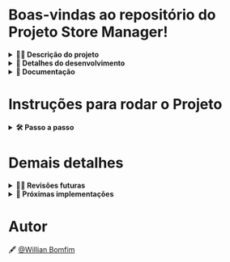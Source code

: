 # Boas-vindas ao repositório do Projeto Store Manager! 

<details>
  <summary><strong>👨‍💻 Descrição do projeto</strong></summary><br />

O projeto é uma API RESTful com arquitetura MSC que consiste em um sistema de gerenciamento de vendas no formato dropshipping, onde é possível criar, visualizar, deletar e atualizar produtos e vendas em um banco de dados MySQL, também foram desenvolvidos testes unitários para todos os arquivos e funções de cada camada da aplicação.
</details>

<details>
  <summary><strong>📝 Detalhes do desenvolvimento</strong></summary><br />

Nesse projeto foi utilizado **Node.js** com **Express** para o desenvolvimento da aplicação, foi utilizado **express-rescue** para capturar os erros não previstos nas rotas desenvolvidas e encaminhar para um middleware de error que exibi uma mensagem padrão para o usuário, para vailidação de dados foi utilizado o **Joi**, **MySQL** para o banco de dados e **mocha**, **chai** e **sinon** para os testes unitários.

Requisitos desenvolvidos:

- Criados os endpoints `/products` e `/products/:id` para listar produtos;
- Criado o endpoint `/products` para cadastrar produtos;
- Criado validações para as informações recebidas no `body` da requisição para cadastrar um produto;
- Criado o endpoint `/sales` para cadastrar vendas realizadas;
- Criado validações para as informações recebidas no `body` da requisição para cadastrar uma venda;
- Criados os endpoints `/sales` e `/sales/:id` para listar vendas;
- Criado o endpoint `/products/:id` para atualizar um produto;
- Criado validações para as informações recebidas no `body` da requisição para atualizar um produto;
- Criado o endpoint `/products/:id` para deletar um produto;
- Criado o endpoint `/sales/:id` para deletar uma venda;
- Criado o endpoint `/sales/:id` para atualizar uma venda;
- Criado o endpoint `/products/search` para trazer produtos pelo nome enviado na url da requisição;
- Criado testes para 100% de cobertura das camadas da aplicação.
</details>

<details>
  <summary><strong>📄 Documentação</strong></summary>

#### Server: `http://localhost:3000`

<details>
  <summary><strong>➡️ Produtos</strong></summary>

## `GET` /products

**Lista todos os produtos cadastrados no banco de dados**

Os produtos possuem `id` e `nome`.

Os retornos seguem os formatos abaixo:

- `Ok` - Response status `200` (application/json):

```bash
[
  {
    "id": 1,
    "name": "Martelo de Thor",
  },
  {
    "id": 2,
    "name": "Traje de encolhimento",
  }
  /* ... */
]
```

- `Not found` - Response status `404` (application/json):

```bash
{ "message": "Products not found" }
```

## `GET` /products/:id

**Lista apenas o produto com o `id` presente na URL**

O produto possui `id` e `nome`.

Os retornos seguem os formatos abaixo:

- `Ok` - Response status `200` (application/json):

```bash
{
  "id": 1,
  "name": "Martelo de Thor",
}
```

- `Not found` - Response status `404` (application/json):

```bash
{ "message": "Product not found" }
```

## `GET` /products/search

**Lista os produtos conforme o parametro presente na URL**

O produto possui `id` e `nome`.

O query params da requisição deverá seguir o seguinte formato:

```bash
http://localhost:PORT/products/search?q=nome_do_produto_para_pesquisa
```

Os retornos seguem os formatos abaixo:

- `Ok` - Response status `200` (application/json):

```bash
// GET /products/search?q=Martelo

[
  {
    "id": 1,
    "name": "Martelo de Thor",
  }
]
```

- `Ok` - Response status `200` (application/json):

```bash
// GET /products/search?q=

[
  {
    "id": 1,
    "name": "Martelo de Thor",
  },
  {
    "id": 2,
    "name": "Traje de encolhimento",
  }
  /* ... */
]
```

## `POST` /products

**Cadastra um produto no banco de dados**

O nome do produto deve ser enviado no `body` no seguinte formato:

```bash
{
  "name": "Produto_X",
}
```

Os retornos seguem os formatos abaixo:

- `Created` - Response status `201` (application/json):

```bash
{
  "id": 4,  //id criado automaticamente no momento da inserção dos dados.
  "name": "ProdutoX"
}
```

- `Bad request` - Response status `400` (application/json):

```bash
{ "message": "\"name\" is required"  }
```

- `Unprocessable Entity` - Response status `422` (application/json):

```bash
{ "message": "\"name\" length must be at least 5 characters long" }
```

## `PUT` /products/:id

**Atualiza o produto com o `id` presente na URL**

O novo nome do produto deve ser enviado no `body` no seguinte formato:

```bash
{
  "name": "Produto_X_Atualizado",
}
```

Os retornos seguem os formatos abaixo:

- `Ok` - Response status `200` (application/json):

```bash
{
  "id": 4,
  "name": "Produto_X_Atualizado"
}
```

- `Not found` - Response status `404` (application/json):

```bash
{ "message": "Product not found" }
```

## `DELETE` /products/:id

**Deleta o produto com o `id` presente na URL**

Os retornos seguem os formatos abaixo:

- `Deleted - No Content` - Response status `204`.

- `Not found` - Response status `404` (application/json):

```bash
{ "message": "Product not found" }
```
</details>
</details>

# Instruções para rodar o Projeto

<details>
  <summary><strong>🛠 Passo a passo</strong></summary><br />

Clone o repositório

```bash
  git@github.com:WBomfim/Starwars-Planet-Search.git
```

Entre na pasta do repositório

```bash
  cd Starwars-Planet-Search
```

Instale as dependências

```bash
  npm install
```

Inicie o projeto

```bash
  npm start
```
</details>

# Demais detalhes

<details>
  <summary><strong>🕵🏿 Revisões futuras</strong></summary><br />

  - Revisar a presença de estados derivados e possíveis otimizações nas funções de filtro.
</details>

<details>
  <summary><strong>🚀 Próximas implementações</strong></summary><br />

  - Implementar responsividade para que seja possível utilizar a aplicação em todos os formatos de tela.
  - Implementar testes para garantir a qualidade da aplicação e robustez para próximas alterações. 
</details>

# Autor

🖋️ [@Willian Bomfim](https://github.com/WBomfim)

